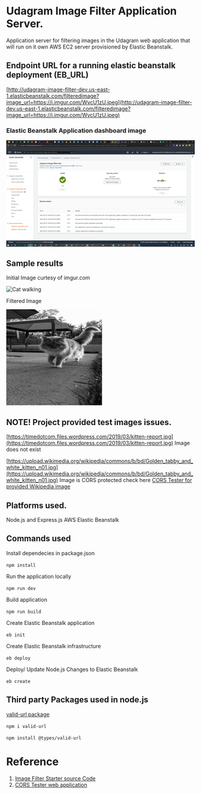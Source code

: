 # Udagram Image Filter Application Server.
Application server for filtering images in the Udagram web application that will run on it own AWS EC2 server provisioned by Elastic Beanstalk.

## Endpoint URL for a running elastic beanstalk deployment (EB_URL)
[http://udagram-image-filter-dev.us-east-1.elasticbeanstalk.com/filteredimage?image_url=https://i.imgur.com/WvcU1zU.jpeg](http://udagram-image-filter-dev.us-east-1.elasticbeanstalk.com/filteredimage?image_url=https://i.imgur.com/WvcU1zU.jpeg)

### Elastic Beanstalk Application dashboard image
![Elastic Beanstalk Application dashboard image](deployment_screenshots/deployment-screenshot-udagrma-image-filter-elastic-beanstalk-application-dash.png)

## Sample results
Initial Image curtesy of imgur.com

![Cat walking](https://i.imgur.com/WvcU1zU.jpeg)


Filtered Image

![Filtered cat image](images/filteredimage.jpg)


## NOTE! Project provided test images issues.
[https://timedotcom.files.wordpress.com/2019/03/kitten-report.jpg](https://timedotcom.files.wordpress.com/2019/03/kitten-report.jpg)
Image does not exist

[https://upload.wikimedia.org/wikipedia/commons/b/bd/Golden_tabby_and_white_kitten_n01.jpg](https://upload.wikimedia.org/wikipedia/commons/b/bd/Golden_tabby_and_white_kitten_n01.jpg) Image is CORS protected check here [CORS Tester for provided Wikipedia image](https://cors-test.codehappy.dev/?url=https%3A%2F%2Fupload.wikimedia.org%2Fwikipedia%2Fcommons%2Fb%2Fbd%2FGolden_tabby_and_white_kitten_n01.jpg&method=get)

## Platforms used.
Node.js and Express.js
AWS Elastic Beanstalk

## Commands used
Install dependecies in package.json

```npm install```

Run the application locally

```npm run dev```

Build application

```npm run build```

Create Elastic Beanstalk application 

```eb init```

Create Elastic Beanstalk infrastructure

```eb deploy```

Deploy/ Update Node.js Changes to Elastic Beanstalk

```eb create```

## Third party Packages used in node.js
[valid-url package](https://www.npmjs.com/package/valid-url)

```npm i valid-url```

```npm install @types/valid-url```

# Reference
1. [Image Filter Starter source Code](https://github.com/udacity/cloud-developer/tree/master/course-02/project/image-filter-starter-code)
2. [CORS Tester web application](https://cors-test.codehappy.dev)
